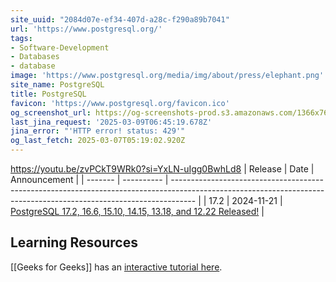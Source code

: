 ```yaml
---
site_uuid: "2084d07e-ef34-407d-a28c-f290a89b7041"
url: 'https://www.postgresql.org/'
tags:
- Software-Development
- Databases
- database
image: 'https://www.postgresql.org/media/img/about/press/elephant.png'
site_name: PostgreSQL
title: PostgreSQL
favicon: 'https://www.postgresql.org/favicon.ico'
og_screenshot_url: https://og-screenshots-prod.s3.amazonaws.com/1366x768/80/false/71266c81157df78676ca4e6c1c34d011cdffed026f6805526d547dca46d5d415.jpeg
last_jina_request: '2025-03-09T06:45:19.678Z'
jina_error: "'HTTP error! status: 429'"
og_last_fetch: 2025-03-07T05:19:02.920Z
---
```


https://youtu.be/zvPCkT9WRk0?si=YxLN-uIgg0BwhLd8
| Release | Date       | Announcement                                                                                                                                                       |
| ------- | ---------- | ------------------------------------------------------------------------------------------------------------------------------------------------------------------ |
| 17.2    | 2024-11-21 | [PostgreSQL 17.2, 16.6, 15.10, 14.15, 13.18, and 12.22 Released!](https://www.postgresql.org/about/news/postgresql-172-166-1510-1415-1318-and-1222-released-2965/) |


## Learning Resources
[[Geeks for Geeks]] has an [interactive tutorial here](https://www.geeksforgeeks.org/postgresql-tutorial/?ref=outind).
